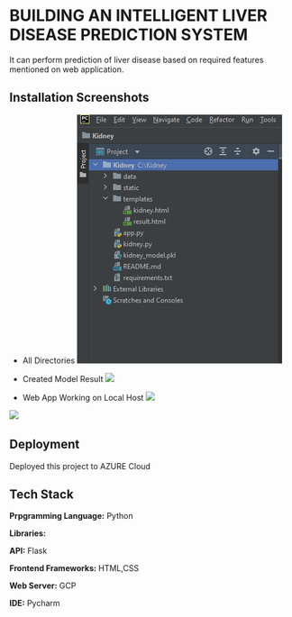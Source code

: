 
# BUILDING AN INTELLIGENT LIVER DISEASE PREDICTION SYSTEM 



It can perform prediction of liver disease based on required features mentioned on web application.


  
## Installation Screenshots


- All Directories
![](all_files.jpg)

- Created Model Result
![](.jpg)

- Web App Working on Local Host
![](.jpg)

![](webapp.jpg)

  
## Deployment

Deployed this project to AZURE Cloud



  
## Tech Stack

**Prpgramming Language:** Python

**Libraries:**

**API:** Flask

**Frontend Frameworks:** HTML,CSS

**Web Server:** GCP

**IDE:** Pycharm 

  
  
